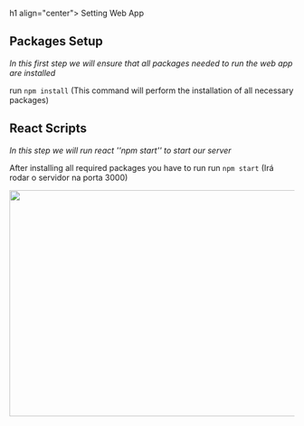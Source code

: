 h1 align="center">
   Setting Web App
</h1>

## Packages Setup
<i>In this first step we will ensure that all packages needed to run the web app are installed</i>

run ```npm install``` (This command will perform the installation of all necessary packages)

## React Scripts
<i>In this step we will run react ''npm start'' to start our server</i>

After installing all required packages you have to run run ```npm start``` (Irá rodar o servidor na porta 3000)

<p align="center"><img src="https://media.giphy.com/media/eNFWxoRR2UyEllwIEy/giphy.gif" width="550" height="400" /></p>
